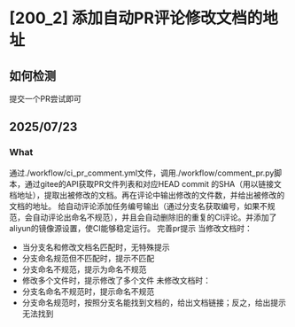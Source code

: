 # [200_2] 添加自动PR评论修改文档的地址

## 如何检测
提交一个PR尝试即可

## 2025/07/23

### What

通过./workflow/ci_pr_comment.yml文件，调用./workflow/comment_pr.py脚本，通过gitee的API获取PR文件列表和对应HEAD commit 的SHA（用以链接文档地址），提取出被修改的文档。再在评论中输出修改的文件数，并给出被修改的文档的地址。
给自动评论添加任务编号输出（通过分支名获取编号，如果不规范，会自动评论出命名不规范），并且会自动删除旧的重复的CI评论。并添加了aliyun的镜像源设置，使CI能够稳定运行。
完善pr提示
当修改文档时：
- 当分支名和修改文档名匹配时，无特殊提示
- 分支命名规范但不匹配时，提示不匹配
- 分支命名不规范，提示为命名不规范
- 修改多个文件时，提示修改了多个文件
未修改文档时：
- 分支名命名不规范时，提示命名不规范
- 分支命名规范时，按照分支名能找到文档的，给出文档链接；反之，给出提示无法找到
